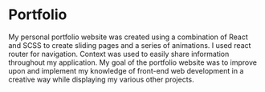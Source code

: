 # Portfolio
My personal portfolio website was created using a combination of React and SCSS to create sliding pages and a series of animations.  I used react router for navigation.  Context was used to easily share information throughout my application. My goal of the portfolio website was to improve upon and implement my knowledge of front-end web development in a creative way while displaying my various other projects.

